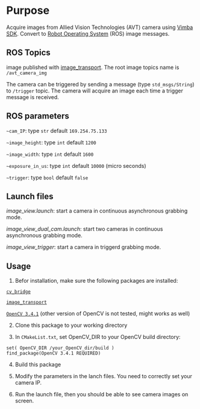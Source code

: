 # Purpose
Acquire images from Allied Vision Technologies (AVT) camera using [Vimba SDK](https://www.alliedvision.com/en/products/software.html). Convert to [Robot Operating System](http://www.ros.org) (ROS) image messages.

## ROS Topics
image published with [image_transport](http://wiki.ros.org/image_transport). The root image topics name is ``/avt_camera_img``

The camera can be triggered by sending a message (type ``std_msgs/String``) to ``/trigger`` topic. The camera will acquire an image each time a trigger message is received.

## ROS parameters
``~cam_IP``: type ``str`` default ``169.254.75.133``

``~image_height``: type ``int`` default ``1200``

``~image_width``: type ``int`` default ``1600``

``~exposure_in_us``: type ``int`` default ``10000`` (micro seconds)

``~trigger``: type ``bool`` default ``false``

## Launch files
*image_view.launch*: start a camera in continuous asynchronous grabbing mode.

*image_view_dual_cam.launch*: start two cameras in continuous asynchronous grabbing mode.

*image_view_trigger*: start a camera in triggerd grabbing mode.

## Usage
1. Befor installation, make sure the following packages are installed:

[``cv_bridge``](http://wiki.ros.org/cv_bridge)

[``image_transport``](http://wiki.ros.org/image_transport)

[``OpenCV 3.4.1``](https://opencv.org/opencv-3-4-1.html) (other version of OpenCV is not tested, might works as well)

2. Clone this package to your working directory

3. In ``CMakeList.txt``, set OpenCV_DIR to your OpenCV build directory:

```
set( OpenCV_DIR /your_OpenCV_dir/build )
find_package(OpenCV 3.4.1 REQUIRED)
```

4. Build this package

5. Modify the parameters in the lanch files. You need to correctly set your camera IP.

6. Run the launch file, then you should be able to see camera images on screen.
